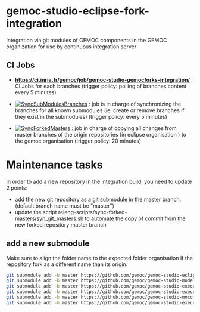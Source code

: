 # gemoc-studio-eclipse-fork-integration
Integration via git modules of GEMOC components in the GEMOC organization for use by continuous integration server

## CI Jobs

* **https://ci.inria.fr/gemoc/job/gemoc-studio-gemocforks-integration/** : CI Jobs for each branches
(trigger policy: polling of branches content every 5 minutes)

* [![SyncSubModulesBranches](https://github.com/gemoc/gemoc-studio-eclipseforks-integration/actions/workflows/syncSubmodulesBranches.yml/badge.svg)](https://github.com/gemoc/gemoc-studio-eclipseforks-integration/actions/workflows/syncSubmodulesBranches.yml) : job is in charge of synchronizing the branches for all known submodules (ie. create or remove branches if they exist in the submodules)
(trigger policy: every 5 minutes)

* [![SyncForkedMasters](https://github.com/gemoc/gemoc-studio-eclipseforks-integration/actions/workflows/sync-forked-master.yml/badge.svg)](https://github.com/gemoc/gemoc-studio-eclipseforks-integration/actions/workflows/sync-forked-master.yml) : job in charge of copying all changes from master branches of the origin repositories (in eclipse organisation ) to the gemoc organisation
 (trigger policy: 20 minutes)
 
# Maintenance tasks

In order to add a new repository in the integration build, you need to update 2 points:

* add the new git repository as a git submodule in the master branch. (default branch name must be "master")
* update the script releng-scripts/sync-forked-masters/syn_git_masters.sh to automate the copy of commit from the new forked repository master branch 

## add a new submodule

Make sure to align the folder name to the expected folder organisation if the repository fork as a different name than its origin. 

```bash
git submodule add -b master https://github.com/gemoc/gemoc-studio-eclipsefork.git gemoc-studio
git submodule add -b master https://github.com/gemoc/gemoc-studio-modeldebugging-eclipsefork.git gemoc-studio-modeldebugging
git submodule add -b master https://github.com/gemoc/gemoc-studio-execution-ale-eclipsefork.git gemoc-studio-execution-ale
git submodule add -b master https://github.com/gemoc/gemoc-studio-execution-moccml.git gemoc-studio-execution-moccml
git submodule add -b master https://github.com/gemoc/gemoc-studio-moccml.git gemoc-studio-moccml
git submodule add -b master https://github.com/gemoc/gemoc-studio-execution-java.git gemoc-studio-execution-java
```
